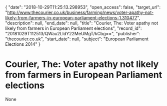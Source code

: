 {
  "date": "2018-10-29T11:25:13.298953", 
  "open_access": false, 
  "target_url": "http://www.thecourier.co.uk/business/farming/news/voter-apathy-not-likely-from-farmers-in-european-parliament-elections-1.310477", 
  "description": null, 
  "end_date": null, 
  "title": "Courier, The: Voter apathy not likely from farmers in European Parliament elections", 
  "record_id": "20181029T112513/QWau2LldY22MeUMgT/kCbg==", 
  "publisher": "thecourier.co.uk", 
  "start_date": null, 
  "subject": "European Parliament Elections 2014"
}

# Courier, The: Voter apathy not likely from farmers in European Parliament elections

None